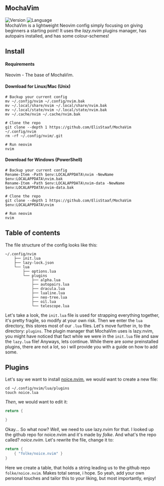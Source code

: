 MochaVim
--------
![Version](https://img.shields.io/badge/version-1.1.0-green) ![Language](https://img.shields.io/badge/lang-lua-darkblue?logo=lua)<br>
MochaVim is a lightweight Neovim config simply focusing on giving beginners a starting point! It uses the *lazy.nvim* plugins
manager, has autopairs installed, and has some colour-schemes!

Install
--------
#### Requirements
Neovim - The base of MochaVim.
#### Download for Linux/Mac (Unix)
```shell
# Backup your current config
mv ~/.config/nvim ~/.config/nvim.bak
mv ~/.local/share/nvim ~/.local/share/nvim.bak
mv ~/.local/state/nvim ~/.local/state/nvim.bak
mv ~/.cache/nvim ~/.cache/nvim.bak

# Clone the repo
git clone --depth 1 https://github.com/ElisStaaf/MochaVim ~/.config/nvim
rm -rf ~/.config/nvim/.git

# Run neovim
nvim
```

#### Download for Windows (PowerShell)
```pwsh
# Backup your current config
Rename-Item -Path $env:LOCALAPPDATA\nvim -NewName $env:LOCALAPPDATA\nvim.bak
Rename-Item -Path $env:LOCALAPPDATA\nvim-data -NewName $env:LOCALAPPDATA\nvim-data.bak

# Clone the repo
git clone --depth 1 https://github.com/ElisStaaf/MochaVim $env:LOCALAPPDATA\nvim

# Run neovim
nvim
```

Table of contents
--------
The file structure of the config looks like this: 
```
~/.config/nvim
    ├── init.lua
    ├── lazy-lock.json
    └── lua
        ├── options.lua
        └── plugins
            ├── alpha.lua
            ├── autopairs.lua
            ├── dracula.lua
            ├── lualine.lua
            ├── neo-tree.lua
            ├── oil.lua
            └── telescope.lua
```

Let's take a look, the `init.lua` file is used for strapping everything together, it's pretty fragile, so modify at your own risk.
Then we enter the `lua` directory, this stores most of our `.lua` files. Let's move further in, to the directory: `plugins`. The 
plugin manager that MochaVim uses is lazy.nvim, you might have noticed that fact while we were in the `init.lua` file and saw the 
`lazy.lua` file! Anyways, lets continue. While there are *some* preinstalled plugins, there are not a lot, so i will provide you 
with a guide on how to add some. 

Plugins
--------
Let's say we want to install 
[noice.nvim](https://github.com/folke/noice.nvim), we would want to create a new file:
```shell
cd ~/.config/nvim/lua/plugins
touch noice.lua
```
*Then*, we would want to edit it:
```lua
return {

}
```
Okay... So what now? *Well*, we need to use lazy.nvim for that. I looked up the github repo
for noice.nvim and it's made by *folke*. And what's the repo called? *noice.nvim*. Let's rewrite the file,
change it to:
```lua
return {
    { "folke/noice.nvim" }
}
```
Here we create a table, that holds a string leading us to the github repo `folke/noice.nvim`. Makes total sense, i hope. 
So yeah, add your own personal touches and tailor this to your liking, but most importantly, enjoy!
